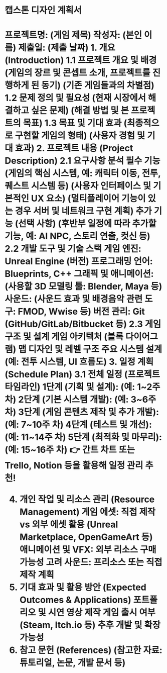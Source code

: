 <h1>캡스톤 디자인 계획서<h1>
프로젝트명: (게임 제목)
작성자: (본인 이름)
제출일: (제출 날짜)
1. 개요 (Introduction)
1.1 프로젝트 개요 및 배경
(게임의 장르 및 콘셉트 소개, 프로젝트를 진행하게 된 동기)
(기존 게임들과의 차별점)
1.2 문제 정의 및 필요성
(현재 시장에서 해결하고 싶은 문제)
(해결 방법 및 본 프로젝트의 목표)
1.3 목표 및 기대 효과
(최종적으로 구현할 게임의 형태)
(사용자 경험 및 기대 효과)
2. 프로젝트 내용 (Project Description)
2.1 요구사항 분석
필수 기능
(게임의 핵심 시스템, 예: 캐릭터 이동, 전투, 퀘스트 시스템 등)
(사용자 인터페이스 및 기본적인 UX 요소)
(멀티플레이어 기능이 있는 경우 서버 및 네트워크 구현 계획)
추가 기능 (선택 사항)
(후반부 일정에 따라 추가할 기능, 예: AI NPC, 스토리 연출, 컷신 등)
2.2 개발 도구 및 기술 스택
게임 엔진: Unreal Engine (버전)
프로그래밍 언어: Blueprints, C++
그래픽 및 애니메이션: (사용할 3D 모델링 툴: Blender, Maya 등)
사운드: (사운드 효과 및 배경음악 관련 도구: FMOD, Wwise 등)
버전 관리: Git (GitHub/GitLab/Bitbucket 등)
2.3 게임 구조 및 설계
게임 아키텍처 (블록 다이어그램)
맵 디자인 및 레벨 구조
주요 시스템 설계 (예: 전투 시스템, UI 흐름도)
3. 일정 계획 (Schedule Plan)
3.1 전체 일정 (프로젝트 타임라인)
1단계 (기획 및 설계): (예: 1~2주 차)
2단계 (기본 시스템 개발): (예: 3~6주 차)
3단계 (게임 콘텐츠 제작 및 추가 개발): (예: 7~10주 차)
4단계 (테스트 및 개선): (예: 11~14주 차)
5단계 (최적화 및 마무리): (예: 15~16주 차)
👉 간트 차트 또는 Trello, Notion 등을 활용해 일정 관리 추천!

4. 개인 작업 및 리소스 관리 (Resource Management)
게임 에셋: 직접 제작 vs 외부 에셋 활용 (Unreal Marketplace, OpenGameArt 등)
애니메이션 및 VFX: 외부 리소스 구매 가능성 고려
사운드: 프리소스 또는 직접 제작 계획
5. 기대 효과 및 활용 방안 (Expected Outcomes & Applications)
포트폴리오 및 시연 영상 제작
게임 출시 여부 (Steam, Itch.io 등)
추후 개발 및 확장 가능성
6. 참고 문헌 (References)
(참고한 자료: 튜토리얼, 논문, 개발 문서 등)
